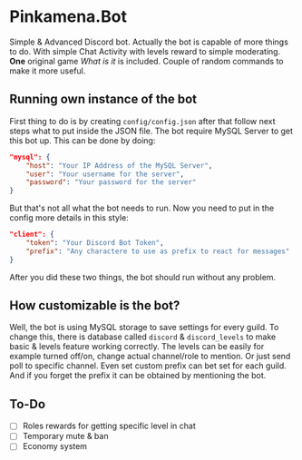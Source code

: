 # Pinkamena.Bot

Simple & Advanced Discord bot.
Actually the bot is capable of more things to do. With simple Chat Activity with levels reward to simple moderating.
**One** original game _What is it_ is included.
Couple of random commands to make it more useful.

## Running own instance of the bot
First thing to do is by creating `config/config.json` after that follow next steps what to put inside the JSON file.
The bot require MySQL Server to get this bot up.
This can be done by doing:
```json
"mysql": {
    "host": "Your IP Address of the MySQL Server",
    "user": "Your username for the server",
    "password": "Your password for the server"
}
```
But that's not all what the bot needs to run. Now you need to put in the config more details in this style:
```json
"client": {
    "token": "Your Discord Bot Token",
    "prefix": "Any charactere to use as prefix to react for messages"
}
```
After you did these two things, the bot should run without any problem.

## How customizable is the bot?
Well, the bot is using MySQL storage to save settings for every guild. To change this, there is database called `discord` & `discord_levels` to make basic & levels feature working correctly. The levels can be easily for example turned off/on, change actual channel/role to mention. Or just send poll to specific channel. Even set custom prefix can bet set for each guild. And if you forget the prefix it can be obtained by mentioning the bot.

## To-Do
- [ ] Roles rewards for getting specific level in chat
- [ ] Temporary mute & ban
- [ ] Economy system

